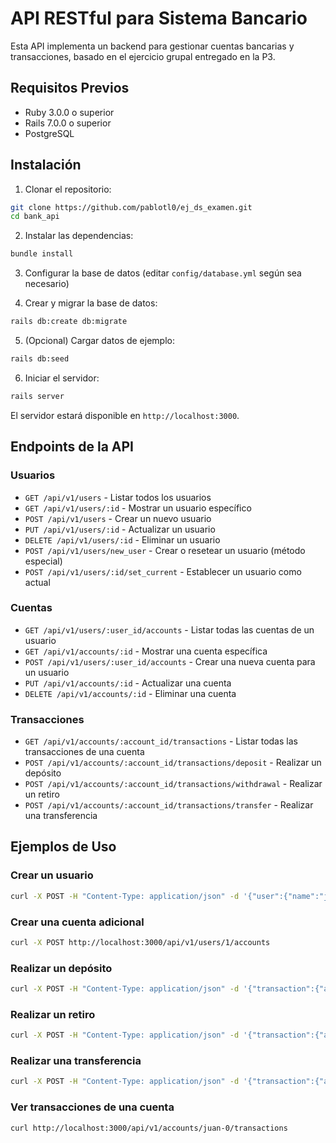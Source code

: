 # API RESTful para Sistema Bancario

Esta API implementa un backend para gestionar cuentas bancarias y transacciones, basado en el ejercicio grupal entregado en la P3.

## Requisitos Previos

- Ruby 3.0.0 o superior
- Rails 7.0.0 o superior
- PostgreSQL

## Instalación

1. Clonar el repositorio:
```bash
git clone https://github.com/pablotl0/ej_ds_examen.git
cd bank_api
```

2. Instalar las dependencias:
```bash
bundle install
```

3. Configurar la base de datos (editar `config/database.yml` según sea necesario)

4. Crear y migrar la base de datos:
```bash
rails db:create db:migrate
```

5. (Opcional) Cargar datos de ejemplo:
```bash
rails db:seed
```

6. Iniciar el servidor:
```bash
rails server
```

El servidor estará disponible en `http://localhost:3000`.

## Endpoints de la API

### Usuarios

- `GET /api/v1/users` - Listar todos los usuarios
- `GET /api/v1/users/:id` - Mostrar un usuario específico
- `POST /api/v1/users` - Crear un nuevo usuario
- `PUT /api/v1/users/:id` - Actualizar un usuario
- `DELETE /api/v1/users/:id` - Eliminar un usuario
- `POST /api/v1/users/new_user` - Crear o resetear un usuario (método especial)
- `POST /api/v1/users/:id/set_current` - Establecer un usuario como actual

### Cuentas

- `GET /api/v1/users/:user_id/accounts` - Listar todas las cuentas de un usuario
- `GET /api/v1/accounts/:id` - Mostrar una cuenta específica
- `POST /api/v1/users/:user_id/accounts` - Crear una nueva cuenta para un usuario
- `PUT /api/v1/accounts/:id` - Actualizar una cuenta
- `DELETE /api/v1/accounts/:id` - Eliminar una cuenta

### Transacciones

- `GET /api/v1/accounts/:account_id/transactions` - Listar todas las transacciones de una cuenta
- `POST /api/v1/accounts/:account_id/transactions/deposit` - Realizar un depósito
- `POST /api/v1/accounts/:account_id/transactions/withdrawal` - Realizar un retiro
- `POST /api/v1/accounts/:account_id/transactions/transfer` - Realizar una transferencia

## Ejemplos de Uso

### Crear un usuario
```bash
curl -X POST -H "Content-Type: application/json" -d '{"user":{"name":"juan"}}' http://localhost:3000/api/v1/users/new_user
```

### Crear una cuenta adicional
```bash
curl -X POST http://localhost:3000/api/v1/users/1/accounts
```

### Realizar un depósito
```bash
curl -X POST -H "Content-Type: application/json" -d '{"transaction":{"amount":100}}' http://localhost:3000/api/v1/accounts/juan-0/transactions/deposit
```

### Realizar un retiro
```bash
curl -X POST -H "Content-Type: application/json" -d '{"transaction":{"amount":50}}' http://localhost:3000/api/v1/accounts/juan-0/transactions/withdrawal
```

### Realizar una transferencia
```bash
curl -X POST -H "Content-Type: application/json" -d '{"transaction":{"amount":25,"destiny_account_id":"juan-1"}}' http://localhost:3000/api/v1/accounts/juan-0/transactions/transfer
```

### Ver transacciones de una cuenta
```bash
curl http://localhost:3000/api/v1/accounts/juan-0/transactions
```

